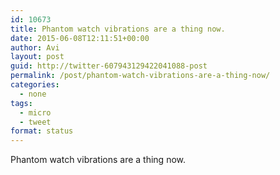 ```yaml
---
id: 10673
title: Phantom watch vibrations are a thing now.
date: 2015-06-08T12:11:51+00:00
author: Avi
layout: post
guid: http://twitter-607943129422041088-post
permalink: /post/phantom-watch-vibrations-are-a-thing-now/
categories:
  - none
tags:
  - micro
  - tweet
format: status
---
```

Phantom watch vibrations are a thing now.